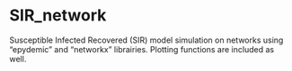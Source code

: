 # SIR_network

Susceptible Infected Recovered (SIR) model simulation on networks using “epydemic” and “networkx” librairies. Plotting functions are included as well.

